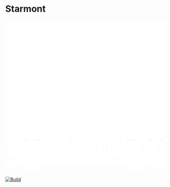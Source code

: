 # Starmont

<p align="center">
   <img alt="" src="resources/logo.png" width="1024" />
</p>

[![Build](https://github.com/eisvogelstudio/starmont/actions/workflows/ci.yaml/badge.svg)](https://github.com/eisvogelstudio/starmont/actions/workflows/ci.yaml)
